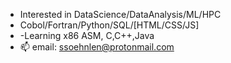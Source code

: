 - Interested in DataScience/DataAnalysis/ML/HPC
- Cobol/Fortran/Python/SQL/[HTML/CSS/JS]
- -Learning x86 ASM, C,C++,Java
- 📫 email: ssoehnlen@protonmail.com

<!---
ssoehdata/ssoehdata is a ✨ special ✨ repository because its `README.md` (this file) appears on your GitHub profile.
You can click the Preview link to take a look at your changes.
--->
